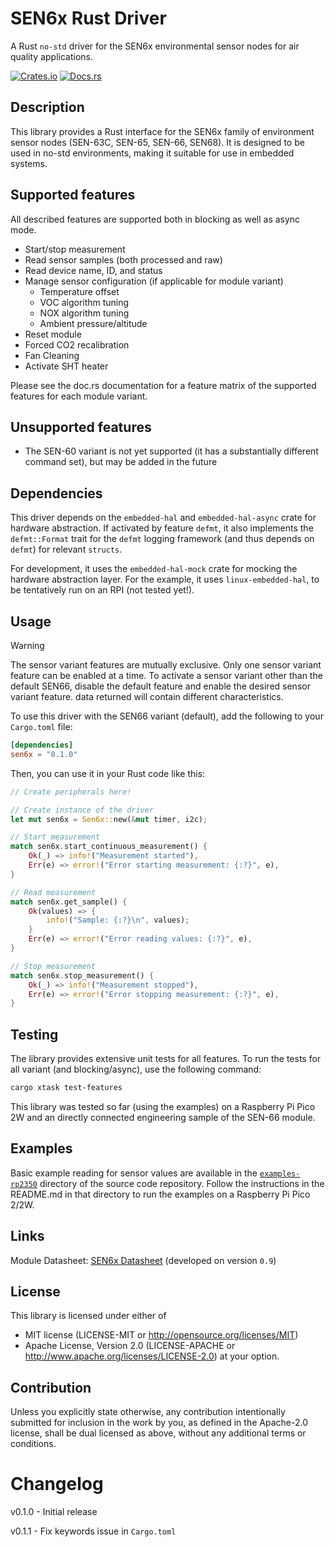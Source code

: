 # SEN6x Rust Driver

A Rust `no-std` driver for the SEN6x environmental sensor nodes for air quality applications.

[![Crates.io](https://img.shields.io/crates/v/sen6x.svg)](https://crates.io/crates/sen6x)
[![Docs.rs](https://docs.rs/sen6x/badge.svg)](https://docs.rs/sen6x)

## Description

This library provides a Rust interface for the SEN6x family of environment sensor nodes (SEN-63C, SEN-65, SEN-66, SEN68). It is designed to be used in no-std environments, making it suitable for use in embedded systems.

## Supported features

All described features are supported both in blocking as well as async mode.

* Start/stop measurement
* Read sensor samples (both processed and raw)
* Read device name, ID, and status
* Manage sensor configuration (if applicable for module variant)
    * Temperature offset
    * VOC algorithm tuning
    * NOX algorithm tuning
    * Ambient pressure/altitude
* Reset module
* Forced CO2 recalibration
* Fan Cleaning
* Activate SHT heater

Please see the doc.rs documentation for a feature matrix of the supported features for each module variant.

## Unsupported features

* The SEN-60 variant is not yet supported (it has a substantially different command set), but may be added in the future

## Dependencies

This driver depends on the `embedded-hal` and `embedded-hal-async` crate for hardware abstraction. If activated by feature `defmt`, it also implements the `defmt::Format` trait for the `defmt` logging framework (and thus depends on `defmt`) for relevant `structs`.

For development, it uses the `embedded-hal-mock` crate for mocking the hardware abstraction layer. For the example, it uses `linux-embedded-hal`, to be tentatively run on an RPI (not tested yet!).

## Usage

> [!WARNING]  
> The sensor variant features are mutually exclusive. Only one sensor variant feature can be enabled at a time.
> To activate a sensor variant other than the default SEN66, disable the default feature and enable the desired
> sensor variant feature. data returned will contain different characteristics.

To use this driver with the SEN66 variant (default), add the following to your `Cargo.toml` file:

```toml
[dependencies]
sen6x = "0.1.0"
```

Then, you can use it in your Rust code like this:

```rust
// Create peripherals here!

// Create instance of the driver
let mut sen6x = Sen6x::new(&mut timer, i2c);

// Start measurement
match sen6x.start_continuous_measurement() {
    Ok(_) => info!("Measurement started"),
    Err(e) => error!("Error starting measurement: {:?}", e),
}

// Read measurement
match sen6x.get_sample() {
    Ok(values) => {
        info!("Sample: {:?}\n", values);
    }
    Err(e) => error!("Error reading values: {:?}", e),
}

// Stop measurement
match sen6x.stop_measurement() {
    Ok(_) => info!("Measurement stopped"),
    Err(e) => error!("Error stopping measurement: {:?}", e),
}
```

## Testing

The library provides extensive unit tests for all features. To run the tests for all variant (and blocking/async), use the following command:

```bash
cargo xtask test-features
```

This library was tested so far (using the examples) on a Raspberry Pi Pico 2W and an directly connected engineering sample of the SEN-66 module.

## Examples
Basic example reading for sensor values are available in the [`examples-rp2350`](https://github.com/ducktec/sen6x-rs/tree/main/examples-rp2350) directory of the source code repository. Follow the instructions in the README.md in that directory to run the examples on a Raspberry Pi Pico 2/2W.

## Links
Module Datasheet: [SEN6x Datasheet](https://sensirion.com/resource/datasheet/SEN6x) (developed on version `0.9`)

## License
This library is licensed under either of
* MIT license (LICENSE-MIT or http://opensource.org/licenses/MIT)
* Apache License, Version 2.0 (LICENSE-APACHE or http://www.apache.org/licenses/LICENSE-2.0)
at your option.

## Contribution
Unless you explicitly state otherwise, any contribution intentionally submitted for inclusion in the work by you, as defined in the Apache-2.0 license, shall be dual licensed as above, without any additional terms or conditions.

# Changelog

v0.1.0 - Initial release

v0.1.1 - Fix keywords issue in `Cargo.toml`